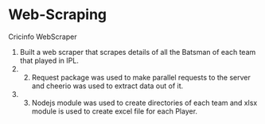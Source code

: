 # Web-Scraping
Cricinfo WebScraper         
1. Built a web scraper that scrapes details of all the Batsman of each team that played in IPL.   
2. 2. Request package was used to make parallel requests to the server  and  cheerio was used to extract data out of it.   
3. 3. Nodejs module was used to create directories of each team and xlsx module is used to create excel file for each Player.
